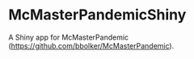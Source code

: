 # McMasterPandemicShiny

A Shiny app for McMasterPandemic (https://github.com/bbolker/McMasterPandemic).
